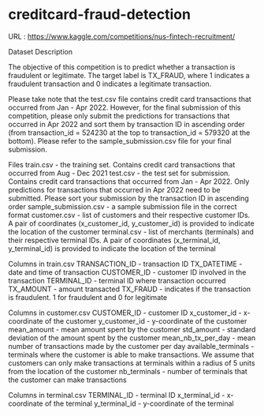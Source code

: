 # creditcard-fraud-detection

URL : https://www.kaggle.com/competitions/nus-fintech-recruitment/


Dataset Description

The objective of this competition is to predict whether a transaction is fraudulent or legitimate. The target label is TX_FRAUD, where 1 indicates a fraudulent transaction and 0 indicates a legitimate transaction.

Please take note that the test.csv file contains credit card transactions that occurred from Jan - Apr 2022. However, for the final submission of this competition, please only submit the predictions for transactions that occurred in Apr 2022 and sort them by transaction ID in ascending order (from transaction_id = 524230 at the top to transaction_id = 579320 at the bottom). Please refer to the sample_submission.csv file for your final submission.

Files
train.csv - the training set. Contains credit card transactions that occurred from Aug - Dec 2021
test.csv - the test set for submission. Contains credit card transactions that occurred from Jan - Apr 2022. Only predictions for transactions that occurred in Apr 2022 need to be submitted. Please sort your submission by the transaction ID in ascending order
sample_submission.csv - a sample submission file in the correct format
customer.csv - list of customers and their respective customer IDs. A pair of coordinates (x_customer_id, y_customer_id) is provided to indicate the location of the customer
terminal.csv - list of merchants (terminals) and their respective terminal IDs. A pair of coordinates (x_terminal_id, y_terminal_id) is provided to indicate the location of the terminal


Columns in train.csv
TRANSACTION_ID - transaction ID
TX_DATETIME - date and time of transaction
CUSTOMER_ID - customer ID involved in the transaction
TERMINAL_ID - terminal ID where transaction occurred
TX_AMOUNT - amount transacted
TX_FRAUD - indicates if the transaction is fraudulent. 1 for fraudulent and 0 for legitimate


Columns in customer.csv
CUSTOMER_ID - customer ID
x_customer_id - x-coordinate of the customer
y_customer_id - y-coordinate of the customer
mean_amount - mean amount spent by the customer
std_amount - standard deviation of the amount spent by the customer
mean_nb_tx_per_day - mean number of transactions made by the customer per day
available_terminals - terminals where the customer is able to make transactions. We assume that customers can only make transactions at terminals within a radius of 5 units from the location of the customer
nb_terminals - number of terminals that the customer can make transactions


Columns in terminal.csv
TERMINAL_ID - terminal ID
x_terminal_id - x-coordinate of the terminal
y_terminal_id - y-coordinate of the terminal